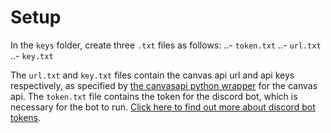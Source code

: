 # Setup
In the `keys` folder, create three `.txt` files as follows:
..- `token.txt`
..- `url.txt`
..- `key.txt`

The `url.txt` and `key.txt` files contain the canvas api url and api keys respectively, as specified by [the canvasapi python wrapper](https://github.com/ucfopen/canvasapi#quickstart "canvasapi") for the canvas api.
The `token.txt` file contains the token for the discord bot, which is necessary for the bot to run. [Click here to find out more about discord bot tokens](https://github.com/reactiflux/discord-irc/wiki/Creating-a-discord-bot-&-getting-a-token "Creating a Discord Bot and Getting a Token").